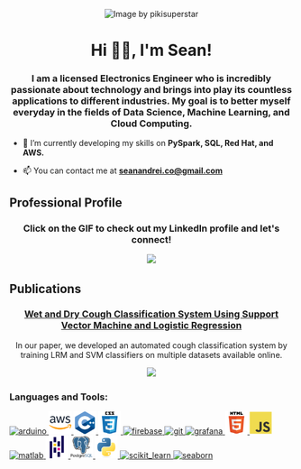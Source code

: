 <p float="left" align="center">
     <img src="https://img.freepik.com/free-photo/laptop-half-closed-dark-with-colourful-glow-glasses-paper-cup_169016-33951.jpg?w=1380&t=st=1702882495~exp=1702883095~hmac=d4a49477e26359ce9a28f42e85ebbb69d3b030bbb4a0268cc8cd555ea1b8834a" width="1000" alt="Image by pikisuperstar"/>
</p>
<h1 align="center">Hi 👋🏼, I'm Sean!</h1>
<h3 align="center">I am a licensed Electronics Engineer who is incredibly passionate about technology and brings into play its countless applications to different industries. My goal is to better myself everyday in the fields of Data Science, Machine Learning, and Cloud Computing.</h3>

- 🌱 I’m currently developing my skills on **PySpark, SQL, Red Hat, and AWS.**

- 📫 You can contact me at **seanandrei.co@gmail.com**

<h2 align="left">Professional Profile</h3>
<h3 float="left" align="center">
    Click on the GIF to check out my LinkedIn profile and let's connect!
</h3>
<p float="left" align="center">
    <a href="https://linkedin.com/in/sean-andrei-co" target="_blank" rel="noreferrer"><img src="https://media4.giphy.com/media/qgQUggAC3Pfv687qPC/giphy.gif" width="400" /> </a>
</p>

<h2 align="left">Publications</h3>
<h3 float="left" align="center">
    <a href="https://ieeexplore.ieee.org/document/10246105">Wet and Dry Cough Classification System Using Support Vector Machine and Logistic Regression</a>
</h3>
<p float="left" align="center">
    In our paper, we developed an automated cough classification system by training LRM and SVM classifiers on multiple datasets available online.
</p>
<p float="left" align="center">
    <a href="https://ieeexplore.ieee.org/document/10246105" target="_blank" rel="noreferrer"> <img src="https://i.pinimg.com/1200x/69/28/51/69285175489d466ede00aa7df801ffdd.jpg" width="400" /> </a>
</p>

<h3 align="left">Languages and Tools:</h3>
<p align="left"> <a href="https://www.arduino.cc/" target="_blank" rel="noreferrer"> <img src="https://cdn.worldvectorlogo.com/logos/arduino-1.svg" alt="arduino" width="40" height="40"/> </a> <a href="https://aws.amazon.com" target="_blank" rel="noreferrer"> <img src="https://raw.githubusercontent.com/devicons/devicon/master/icons/amazonwebservices/amazonwebservices-original-wordmark.svg" alt="aws" width="40" height="40"/> </a> <a href="https://www.w3schools.com/cpp/" target="_blank" rel="noreferrer"> <img src="https://raw.githubusercontent.com/devicons/devicon/master/icons/cplusplus/cplusplus-original.svg" alt="cplusplus" width="40" height="40"/> </a> <a href="https://www.w3schools.com/css/" target="_blank" rel="noreferrer"> <img src="https://raw.githubusercontent.com/devicons/devicon/master/icons/css3/css3-original-wordmark.svg" alt="css3" width="40" height="40"/> </a> <a href="https://firebase.google.com/" target="_blank" rel="noreferrer"> <img src="https://www.vectorlogo.zone/logos/firebase/firebase-icon.svg" alt="firebase" width="40" height="40"/> </a> <a href="https://git-scm.com/" target="_blank" rel="noreferrer"> <img src="https://www.vectorlogo.zone/logos/git-scm/git-scm-icon.svg" alt="git" width="40" height="40"/> </a> <a href="https://grafana.com" target="_blank" rel="noreferrer"> <img src="https://www.vectorlogo.zone/logos/grafana/grafana-icon.svg" alt="grafana" width="40" height="40"/> </a> <a href="https://www.w3.org/html/" target="_blank" rel="noreferrer"> <img src="https://raw.githubusercontent.com/devicons/devicon/master/icons/html5/html5-original-wordmark.svg" alt="html5" width="40" height="40"/> </a> <a href="https://developer.mozilla.org/en-US/docs/Web/JavaScript" target="_blank" rel="noreferrer"> <img src="https://raw.githubusercontent.com/devicons/devicon/master/icons/javascript/javascript-original.svg" alt="javascript" width="40" height="40"/> </a> <a href="https://www.mathworks.com/" target="_blank" rel="noreferrer"> <img src="https://upload.wikimedia.org/wikipedia/commons/2/21/Matlab_Logo.png" alt="matlab" width="40" height="40"/> </a> <a href="https://pandas.pydata.org/" target="_blank" rel="noreferrer"> <img src="https://raw.githubusercontent.com/devicons/devicon/2ae2a900d2f041da66e950e4d48052658d850630/icons/pandas/pandas-original.svg" alt="pandas" width="40" height="40"/> </a> <a href="https://www.postgresql.org" target="_blank" rel="noreferrer"> <img src="https://raw.githubusercontent.com/devicons/devicon/master/icons/postgresql/postgresql-original-wordmark.svg" alt="postgresql" width="40" height="40"/> </a> <a href="https://www.python.org" target="_blank" rel="noreferrer"> <img src="https://raw.githubusercontent.com/devicons/devicon/master/icons/python/python-original.svg" alt="python" width="40" height="40"/> </a> <a href="https://scikit-learn.org/" target="_blank" rel="noreferrer"> <img src="https://upload.wikimedia.org/wikipedia/commons/0/05/Scikit_learn_logo_small.svg" alt="scikit_learn" width="40" height="40"/> </a> <a href="https://seaborn.pydata.org/" target="_blank" rel="noreferrer"> <img src="https://seaborn.pydata.org/_images/logo-mark-lightbg.svg" alt="seaborn" width="40" height="40"/> </a> </p>
